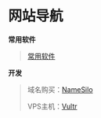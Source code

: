 # 网站导航

**常用软件**

> [常用软件](常用软件.md)

**开发**

> 域名购买：[NameSilo](https://www.namesilo.com/)
>
> VPS主机：[Vultr](https://www.vultr.com/)
